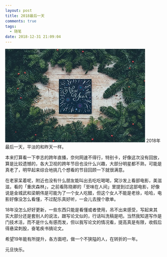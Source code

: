 ```yaml
---
layout: post
title: 2018最后一天
comments: true
tags:
  - 随笔
date: 2018-12-31 21:09:04
---
```

![](/assets/images/181231.jpg)
2018年最后一天，平淡的和昨天一样。
<!--more-->
本来打算看一下李志的跨年直播，奈何网速不得行，特别卡，好像这次没有回放，算是比较遗憾的，各大卫视的跨年节目也没什么兴趣，大部分明星都不熟，可能是真老了，明早起来综合地挑几个想看的节目回顾一下就很满意。

在老家呆着呢，附近也没有什么朋友能叫出去吃吃喝喝，窝沙发上看部电影，美滋滋，看的「重庆森林」，之前看陈晓卿的「至味在人间」里提到过这部电影，好像说是金城武和梁朝伟是可能为了一个女人吃醋，但这个女人不能是老徐，哈哈，电影好像没怎么看懂，不过配乐真好听，一会儿去搜个歌单。

18年没怎么好好更新，一些东西只能是看懂或者使用，吊不出来感受，写起来其实大部分还是套别人的说法，跟写论文似的，行话叫洗稿是吧。当然我知道写作是门技术活，而不是什么有感而发，但以我写论文的情况看，提高真是有限，收假后得悬梁刺股，奋笔疾书搞论文。

希望19年能有所提升，各方面吧，做一个不狭隘的人，在转折的一年。

元旦快乐。